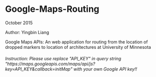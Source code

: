 # Google-Maps-Routing
<p>October 2015</p>
<p>Author: Yingbin Liang</p>
<p>Google Maps APIs: An web application for routing from the location of dropped markers to location of architectures at University of Minnesota</p>

<h6>Instruction: Please use replace "API_KEY" in query string "https://maps.googleapis.com/maps/api/js?key=API_KEY&callback=initMap" with your own Google API key!!</h6>

